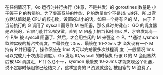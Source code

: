 
在任何情况下，Go 运行时并行执行（注意，不是并发）的 goroutines 数量是 小于等于 P 的数量的。为了提高系统的性能，P 的数量肯定不是越小越好，所 以官方默认值就是 CPU 的核心数，设置的过小的话，如果一个持有 P 的 M， 由于 P 当前执行的 G 调用了 syscall 而导致 M 被阻塞，那么此时关键点： GO 的调度器是迟钝的，它很可能什么都没做，直到 M 阻塞了相当长时间以 后，才会发现有一个 P/M 被 syscall 阻塞了。然后，才会用空闲的 M 来强这 个 P。**通过 sysmon 监控实现的抢占式调度，**最快在 20us，最慢在 10-20ms 才 会发现有一个 M 持有 P 并阻塞了。操作系统在 1ms 内可以完成很多次线程调 度（一般情况 1ms 可以完成几十次线程调度），Go 发起 IO/syscall 的时候执 行该 G 的 M 会阻塞然后被 OS 调度走，P 什么也不干，sysmon 最慢要 10-20ms 才能发现这个阻塞，说不定那时候阻塞已经结束了，这样宝贵的 P 资源就这么 被阻塞的 M 浪费了。